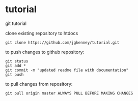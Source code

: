 # tutorial
git tutorial

clone existing repository to htdocs

    git clone https://github.com/jgkenney/tutorial.git

to push changes to github repository:

    git status
    git add *
    git commit -m "updated readme file with documentation"
    git push

to pull changes from repository:

    git pull origin master ALWAYS PULL BEFORE MAKING CHANGES
